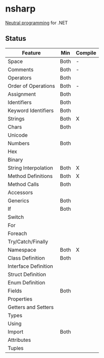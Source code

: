 # nsharp

[Neutral programming](Docs/neutral_programming.md) for .NET

## Status

Feature                 | Min  | Compile
----------------------- | ---- | -------
Space                   | Both | -
Comments                | Both | -
Operators               | Both |
Order of Operations     | Both | -
Assignment              | Both |
Identifiers             | Both |
Keyword Identifiers     | Both |
Strings                 | Both | X
Chars                   | Both |
Unicode                 |      |
Numbers                 | Both |
Hex                     |      |
Binary                  |      |
String Interpolation    | Both | X
Method Definitions      | Both | X
Method Calls            | Both |
Accessors               |      |
Generics                | Both |
If                      | Both |
Switch                  |      |
For                     |      |
Foreach                 |      |
Try/Catch/Finally       |      |
Namespace               | Both | X
Class Definition        | Both |
Interface Definition    |      |
Struct Definition       |      |
Enum Definition         |      |
Fields                  | Both |
Properties              |      |
Getters and Setters     |      |
Types                   |      |
Using                   |      |
Import                  | Both |
Attributes              |      |
Tuples                  |      |
